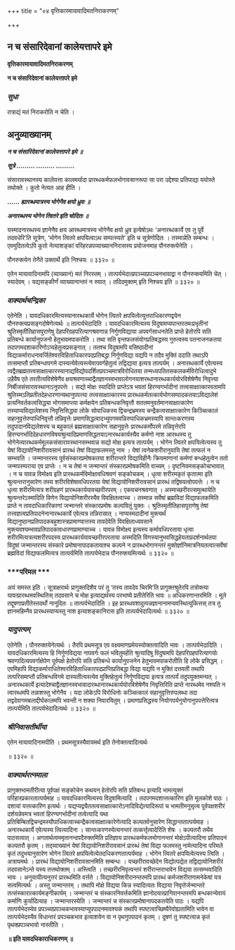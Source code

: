 +++
title = "०४ वृत्तिकारमायावादिमतनिराकरणम्"

+++


## न च संसारिदेवानां कालेयत्तापरे इमे

**वृत्तिकारमायावादिमतनिराकरणम्**

**न च संसारिदेवानां कालेयत्तापरे इमे**

### ***सुधा***

तत्राद्यं मतं निराकरोति न चेति ।

## **अनुव्याख्यानम्**

***न च संसारिदेवानां कालेयत्तापरे इमे ॥***

***सूत्रे ......... ......... .........***

संसारावस्थानस्य कालेयत्ता कालमर्यादा प्रारब्धकर्मफलभोगावसानरूपा सा परा उद्देश्या प्रतिपाद्या ययोस्ते तथोक्ते । कुतो नेत्यत आह हीति ।

***...... ह्यारब्धमात्रस्य भोगेनैव क्षयो ध्रुवः ॥***

***अनारब्धस्य भोगेन त्वितरे इति चोदितः ॥***

यस्मादनारब्धस्य ज्ञानेनैव क्षय आरब्धमात्रस्य भोगेनैव क्षयो ध्रुव इत्येषोऽथः ‘अनारब्धकार्ये एव तु पूर्वे तदवधेरि’ति सूत्रेण, ‘भोगेन त्वितरे क्षपयित्वाऽथ सम्पत्स्यते’ इति च सूत्रेणोदितः । तस्मान्नेति सम्बन्धः । एवमुदितत्वेऽपि कुतो नेत्याशङ्कां परिहरन्नपव्याख्याननिरासस्य प्रयोजनमाह पौनरुक्त्येनेति ।

पौनरुक्त्येन तेनैते उक्तार्थे इति निश्चयः ॥ ३३२० ॥

एतेन मायावादिनामपि (व्याख्यानं) मतं निरस्तम् । तात्पर्यभेदात्प्रपञ्च्यप्रपञ्चनभावाद्वा न पौनरुक्त्यमिति चेत् । स्यादेवम् । यद्यसङ्कीर्णं व्याख्यानान्तरं न स्यात् । तदिदमुक्तम् इति निश्चय इति ॥ ३३२० ॥

### ***वाक्यार्थचन्द्रिका***

एतेनेति । यावदधिकारमित्यस्यानारब्धकार्ये भोगेन त्वितरे क्षपयित्वेत्युत्तराधिकारणद्वयेन पौनरुक्त्यप्रसङ्गदोषेणेत्यर्थः ॥ तात्पर्यभेदादिति । यावदधिकारमित्यस्य विदुषामप्यपान्तरतमःप्रभृतीनां श्रुतिस्मृतीतिहासपुराणेषु देहपरिग्रहपरित्यागश्रवणान्न निर्गुणविद्याया अपवर्गसाधनतेति प्राप्ते हेतोरपि सति प्रतिबन्धे कार्यानुपजनो हेतुभावमपाकरोति । तथा सति वृन्तफलसंयोगप्रतिबद्धस्य गुरुत्वस्य पतनाजनकतया तदपगमदशाकारिणोऽप्यहेतुत्वप्रसङ्गात् । ततश्च विदुषामपि वसिष्ठादीनां विद्याकर्माराधनावर्जितेश्वरविहिताधिकारपदप्रतिबद्धा निर्गुणविद्या यद्यपि न तदैव मुक्तिं ददाति तथाऽपि तत्समाप्तौ प्रतिबन्धापगमे दास्यत्येवेत्यस्त्येवापवर्गहेतुत्वं तद्विद्याया इत्यत्र तात्पर्यम् । अनारब्धकार्ये एवेत्यस्य त्वद्वैतब्रह्मतत्त्वसाक्षात्कारस्यानाद्यविद्योपदर्शितप्रपञ्चमात्रविरोधितया तन्मध्यपतितसकलकर्मविरोधित्वादुभे उहैवैष एते तरतीत्यविशेषेणैव क्षयश्रवणाच्चाद्वैतज्ञानस्वभावालोगनयाशरब्धानारब्धकार्ययोरविशेषेणैव निवृत्त्या निर्बीजसंसारावस्थानाऽनुपपत्तेः । सद्यो मोक्षः स्यादिति प्राप्तेऽत्र भवतां हिरण्यगर्भादीनां तत्त्वसाक्षात्कारवतामपि श्रुतिस्मऽतिप्रतीतदेहधारणान्यथानुपपत्त्या तत्त्वसाक्षात्कारस्य प्रारब्धकर्मतत्कार्यभोगसम्पादकतयाऽविद्यालेशं प्रत्यनिवर्तकत्वसिद्ध्या भोगसमाप्त्या कर्मक्षयेन प्रतिबन्धकनिवृत्तौ सततमनुवर्तमानसाक्षात्कारेण तस्याप्यविद्यालेशस्य निवृत्तिसिद्ध्या लोके सोपाधिकस्य द्विचन्द्रभ्रमस्य चन्द्रैकत्वसाक्षात्कारेण किञ्चित्कालं सहानुवृत्तेरुपाधिनिवृत्तौ तन्निवृत्तेः प्रमाणसिद्धत्वादभ्युपगमवन्निरुपाधिकभ्रमस्यापि सान्तःकरणस्य तदुपादानविद्यलेशस्य च बहुकालं ब्रह्मसाक्षात्कारेण सहानुवृत्तेः प्रारब्धकर्मोपरमे तन्निवृत्तेरपि हिरण्यगर्भादिदेहधारणविषयश्रुत्यादिप्रमाणसिद्धतयाऽनारब्धकार्यस्यैव कर्मणो नाश आरब्धस्य तु भोगेनेत्यारब्धकर्ममूलकसंसारावस्थानसम्भवान्न सद्यो मोक्ष इत्यत्र तात्पर्यम् । भोगेन त्वितरे क्षपयित्वेत्यस्य तु येषां विद्यायोनिशरीरावसानं प्रारब्धं तेषां विद्याफलमस्तु नाम । येषां त्वनेकशरीरानुयायि तेषां तत्फलं न सम्भवति । जन्मान्तरस्य पूर्वसंस्कारप्रमोषकतया शरीरान्तरे विद्याविहीनैः क्रियमाणानां कर्मणां बन्धहेतुत्वेन ततो जन्मपरम्पराया एव प्राप्तेः । न च तेषां न जन्मान्तरं संस्कारप्रमोषकमिति वाच्यम् । दृष्टनियमसङ्कोचाभावात् । न च यावन्न विमोक्ष्य इति प्रारब्धकर्मविमोक्षावधिश्रवणं सङ्कोचकम् । धृत्वा शरीरमकृतं कृतात्मा इति श्रुत्यन्तरानुसारेण तस्य शरीरविशेषावधिपरतया येषां विद्यायोनिशरीरावसानं प्रारब्धं तद्विषयत्वोपपत्तेः । न च धृत्वा शरीरमित्यत्र शरीग्रहणं प्रारब्धकार्ययावच्छरीरपरम् । एकवचनश्रवणात् । अस्माच्छरीरात्समुत्थायेति श्रुत्यन्तरेऽस्मादिति विणेन विद्यायोनिशरीरस्यैव विवक्षितत्वाच्च । तस्मान्न सर्वेषां ब्रह्मविदां विद्याफलकमिति प्राप्ते न तावदाधिकारिकाणां जन्मान्तरे संस्कारप्रमोषः कल्पयितुं युक्तः । श्रुतिस्मृतीतिहासपुराणेषु तेषां तत्त्वज्ञत्वप्रतिपादनेनानारब्धकार्ये एवेत्यत्र तन्निरासात् । नाप्यस्मदादीनां मुक्त्यर्थं विद्यानुष्ठानप्रतिपादकबहुशास्त्रप्रामाण्यात्तस्य तावदेवेति विवक्षिताध्यवसाने मुक्त्यवश्यम्भावप्रतिपादकावधारणप्रामाण्याच्च । यावन्न विमोक्ष्य इत्यस्य कर्मावधिपरताया धृत्वा शरीरमित्यत्रत्यशरीरपदस्य प्रारब्धकार्ययावच्छरीरपरताया अस्मदिति विणस्यानुभवसिद्धहेयताप्रदर्शनार्थतया विदुषां जन्मान्तरस्य संस्कारे प्रमोषानापादकतायाश्च कल्पने न प्रारब्धभोगानन्तरं मुक्तेर्ज्ञानिमात्रनियतत्वात्सर्वेषां ब्रह्मविदां विद्याफलमित्यत्र तात्पर्यमिति तात्पर्यभेदान्न पौनरुक्त्यमित्यर्थः ॥ ३३२० ॥

### ***परिमल ***

अयं समस्त इति । सूत्राक्षरार्थः प्रागुक्तदिशैव परं तु ‘तस्य तावदेव चिरमि’ति प्रागुक्तश्रुतेरपि तत्रोक्त्या यावत्प्रारब्धमवस्थितिस् तदवसाने च मोक्ष इत्याद्यर्थस्य परभाष्ये प्रतीतेरिति भावः ॥ अधिकरणान्तरमिति । मूले तद्दूषणाप्रतीतेस्तदर्थो नानूदितः ॥ तात्पर्यभेदादिति । इह प्रारब्धवशादुत्पन्नज्ञानानामप्यवस्थित्युकित्तस् तत्र तु ज्ञानमहिम्नैव प्रारब्धस्याप्यस्तु नाश इत्याशङ्कानिरास इति तात्पर्यभेदादित्यर्थः ॥ ३३२० ॥

### ***यादुपत्यम्***

एतेनेति । पौनरुक्तयेनेत्यर्थः । तैरपि प्रथमसूत्र एव वक्ष्यमाणप्रमेयस्योक्तत्वादिति भावः । तात्पर्यभेदादिति । यावदधिकारमित्यस्य हि निर्गुणविद्यया नापवर्गः फलं भवितुमर्हति श्रुत्यादिषु विदुषामपि देहपरिग्रहपरित्यागयोः श्रवणादित्यपवर्गाक्षेपेण पूर्वपक्षे हेतोरपि सति प्रतिबन्धे कार्यानुपजनेन हेतुभावमपाकरोतीति हि लोके प्रसिद्धम् । एवमिहापि विद्याकर्माराधितेश्वरविहिताधिकारपदप्राप्तिप्रतिबद्धा विद्या यद्यपि न मुक्तिं दत्तवती तथापि तत्परिसमाप्तौ प्रतिबन्धविगमे दास्यतीत्यस्त्येव मुक्तिहेतुत्वं निर्गुणविद्यया इत्यत्र तात्पर्यं तदुपयुक्तमन्यत् । अनारब्धकार्ये इत्यादेश्चाद्वैतज्ञानस्वभावादारब्धानारब्धकार्ययोरविशेषेणैव निवृत्तिरिति प्राप्ते नारब्धमेव नश्यति न त्वारब्धमपि तन्नाशस्तु भोगेनैव । यदा लोकेऽपि विरोधिनोः कञ्चित्कालं सहानुवृत्तिरुपलब्धा तदा तद्वदेवागमबलाद्दीर्घकालमपि भवन्ती न शक्या निवारयितुम् । प्रमाणप्रसिद्धस्य नियोगपर्यनुयोगानुपपत्तेरित्यत्र तात्पर्यमिति तात्पर्यभेदादित्यर्थः ॥ ३३२० ॥

### ***श्रीनिवासतीर्थीया***

एतेन मायावादिनामपीति । प्रथमसूत्रस्यैवायमर्थ इति तेनोक्तत्वादित्यर्थः

॥ ३३२० ॥

### ***वाक्यार्थरत्नमाला***

प्रागुक्तभामतीरीत्या पूर्वपक्षं सङ्कोचेन कथयन् हेतोरपि सति प्रतिबन्ध इत्यादि भामत्युक्तं परिहारप्रकारतात्पर्यमाह ॥ यावदधिकारमित्यस्य विदुषामित्यादि । तदपगमदशात्तत्कारिण इति मूलकोशे पाठः । दशायां यत्तत्कारिण इत्यर्थः । यद्यप्यद्व्यैततत्वसाक्षात्कारोऽनादिविद्येत्यादिरूपां च भामतीमनुसृत्य पूर्वपक्षशरीरं दर्शयन्नेवमत्र भवतां हिरण्यगर्भादीनां तत्वेत्यादि यथा प्रतिबिम्बितद्विचन्द्रमस्यौपाधिकत्वाच्चन्द्रैकत्वसाक्षात्कारेणेत्यादि कल्पतर्वनुसारेण सिद्धान्ततात्पर्यमाह । अनारब्धकार्ये एवेत्यस्य त्वित्यादिना । सान्तःकरणस्येत्यनन्तरं तत्कर्त्तृत्वादेरिति शेषः । कल्पतरौ तथैव पाठसत्वात् । अगतार्थत्वममृतानन्दपदैरुक्तमिति प्रतिज्ञाय प्रारब्धकर्मफलभोगानन्तरं मोक्षेऽपीत्यादिना प्रतिपादनं कल्पतरौ कृतम् । तद्य्वाख्यानं येषां विद्यायोनिशरीरावसानं प्रारब्धं तेषां विद्या फलमस्तु नामेत्यादिना परिमले कृतं तदुभयानुसारेण भोगेन त्वितरे क्षपयित्वेत्येतदधिकरणतात्पर्यमाह । भोगेन त्वितरे क्षपयित्वेत्यस्य त्विति । अत्रायमर्थः । प्रारब्धं विद्यायोनिशरीरावसानमिति सम्बन्धः । यच्छरीरावच्छेदेन विद्योत्पद्येत तद्विद्यायोनिशरीरं तदवसानेऽन्ते यस्य तत्तथोक्तम् । अस्त्विति । तच्छरीरनिवृत्यन्तरं शरीरान्तराभावेन विद्यया तत्सम्भवादिति भावः । अनुयायीत्यनुत्तरं प्रारब्धमिति वर्त्तते । विद्यायोनिशरीरानन्तरमपि प्रारब्धं कर्मजशरीराणामनेकेषां यत्र सत्वमित्यर्थः । अस्तु जन्मान्तरम् । तथापि मोक्षे विद्यया किन्न स्यादित्यतः विद्याया निवृत्तेर्जन्मान्तरे तत्संस्कारात्कार्यमङ्गीकार्यम् । जन्मान्तरं च संस्कारनिवर्त्तकमिति ज्ञानोदयात्प्रागिवानन्तरमपि बन्धकान्येवायं कर्माणि कुर्यादित्याह । जन्मान्तरस्येति । जन्मान्तरं च संस्कारप्रमोषानापदकतयेति पाठः । यद्यपि तात्पर्यभेदस्येव प्रपञ्च्यप्रपञ्चकभावस्याप्युपपादनमावश्यकं तथापि स्पष्टत्वाच्छिष्यैरेवोह्यतामिति भावेन वा तात्पर्यभेदस्यैव विधान्तरं प्रपञ्चकभाव इत्याशयेन वा न पृथगुपपादनं कृतम् । दूषणं तु स्पष्टत्वान्न कृतं पृथक्प्रपञ्चभावो नास्तीति ।

**॥ इति यावदधिकाराधिकरणम् ॥**


